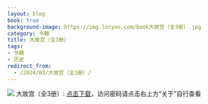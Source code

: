 ```yaml
---
layout: blog
book: true
background-image: https://img.locyoo.com/book大故宫（全3册）.jpg
category: 书籍
title: 大故宫（全3册）
tags:
- 书籍
- 历史
redirect_from:
  - /2024/03/大故宫（全3册）/
---
```

![](https://img.locyoo.com/book大故宫（全3册）.jpg)
大故宫（全3册）: <a name = "ref1" href="https://url18.ctfile.com/f/50983618-1050121744-d644d0?p=3619">点击下载</a>，访问密码请点击右上方“关于”自行查看